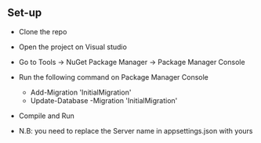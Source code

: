 
## Set-up
* Clone the repo
* Open the project on Visual studio 
* Go to Tools -> NuGet Package Manager -> Package Manager Console
* Run the following command on Package Manager Console
	*	Add-Migration 'InitialMigration'
	*	Update-Database -Migration 'InitialMigration'
* Compile and Run

* N.B: you need to replace the Server name in appsettings.json with yours
